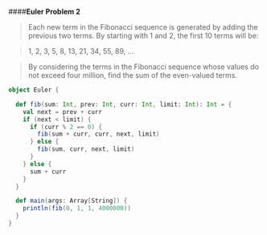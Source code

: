 ####**Euler Problem 2**

> Each new term in the Fibonacci sequence is generated by adding the previous two terms. By starting with 1 and 2, the first 10 terms will be:

> 1, 2, 3, 5, 8, 13, 21, 34, 55, 89, ...

> By considering the terms in the Fibonacci sequence whose values do not exceed four million, find the sum of the even-valued terms.

```scala
object Euler {

  def fib(sum: Int, prev: Int, curr: Int, limit: Int): Int = {
    val next = prev + curr
    if (next < limit) {
      if (curr % 2 == 0) {
        fib(sum + curr, curr, next, limit)
      } else {
        fib(sum, curr, next, limit)
      }
    } else {
      sum + curr
    }
  }

  def main(args: Array[String]) {
    println(fib(0, 1, 1, 4000000))
  }
}
```
